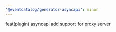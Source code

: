 ```yaml
---
'@eventcatalog/generator-asyncapi': minor
---
```


feat(plugin) asyncapi add support for proxy server
